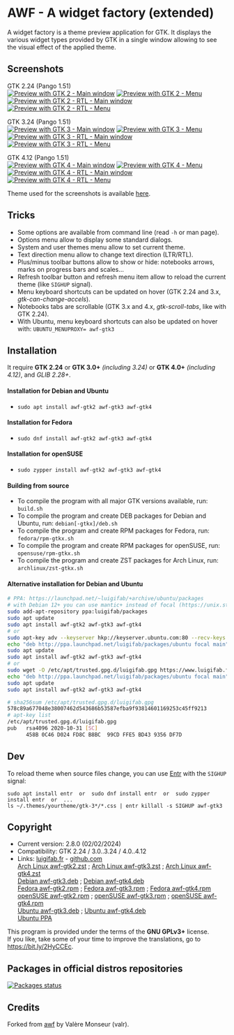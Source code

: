 # AWF - A widget factory (extended)

A widget factory is a theme preview application for GTK. It displays the various widget types provided by GTK in a single window allowing to see the visual effect of the applied theme.

## Screenshots

GTK 2.24 (Pango 1.51)\
[![Preview with GTK 2 - Main window](images/thumbs/gtk2.png?raw=true)](images/gtk2.png?raw=true)
[![Preview with GTK 2 - Menu](images/thumbs/gtk2-menu.png?raw=true)](images/gtk2-menu.png?raw=true)
[![Preview with GTK 2 - RTL - Main window](images/thumbs/gtk2-rtl.png?raw=true)](images/gtk2-rtl.png?raw=true)
[![Preview with GTK 2 - RTL - Menu](images/thumbs/gtk2-rtl-menu.png?raw=true)](images/gtk2-rtl-menu.png?raw=true)

GTK 3.24 (Pango 1.51)\
[![Preview with GTK 3 - Main window](images/thumbs/gtk3.png?raw=true)](images/gtk3.png?raw=true)
[![Preview with GTK 3 - Menu](images/thumbs/gtk3-menu.png?raw=true)](images/gtk3-menu.png?raw=true)
[![Preview with GTK 3 - RTL - Main window](images/thumbs/gtk3-rtl.png?raw=true)](images/gtk3-rtl.png?raw=true)
[![Preview with GTK 3 - RTL - Menu](images/thumbs/gtk3-rtl-menu.png?raw=true)](images/gtk3-rtl-menu.png?raw=true)

GTK 4.12 (Pango 1.51)\
[![Preview with GTK 4 - Main window](images/thumbs/gtk4.png?raw=true)](images/gtk4.png?raw=true)
[![Preview with GTK 4 - Menu](images/thumbs/gtk4-menu.png?raw=true)](images/gtk4-menu.png?raw=true)
[![Preview with GTK 4 - RTL - Main window](images/thumbs/gtk4-rtl.png?raw=true)](images/gtk4-rtl.png?raw=true)
[![Preview with GTK 4 - RTL - Menu](images/thumbs/gtk4-rtl-menu.png?raw=true)](images/gtk4-rtl-menu.png?raw=true)

Theme used for the screenshots is available [here](https://github.com/luigifab/human-theme).

## Tricks

* Some options are available from command line (read `-h` or man page).
* Options menu allow to display some standard dialogs.
* System and user themes menu allow to set current theme.
* Text direction menu allow to change text direction (LTR/RTL).
* Plus/minus toolbar buttons allow to show or hide: notebooks arrows, marks on progress bars and scales...
* Refresh toolbar button and refresh menu item allow to reload the current theme (like `SIGHUP` signal).
* Menu keyboard shortcuts can be updated on hover (GTK 2.24 and 3.x, *gtk-can-change-accels*).
* Notebooks tabs are scrollable (GTK 3.x and 4.x, *gtk-scroll-tabs*, like with GTK 2.24).
* With Ubuntu, menu keyboard shortcuts can also be updated on hover with: `UBUNTU_MENUPROXY= awf-gtk3`

## Installation

It require **GTK 2.24** or **GTK 3.0+** *(including 3.24)* or **GTK 4.0+** *(including 4.12)*, and *GLIB 2.28+*.

#### Installation for Debian and Ubuntu

* `sudo apt install awf-gtk2 awf-gtk3 awf-gtk4`

#### Installation for Fedora

* `sudo dnf install awf-gtk2 awf-gtk3 awf-gtk4`

#### Installation for openSUSE

* `sudo zypper install awf-gtk2 awf-gtk3 awf-gtk4`

#### Building from source

* To compile the program with all major GTK versions available, run: `build.sh`
* To compile the program and create DEB packages for Debian and Ubuntu, run: `debian[-gtkx]/deb.sh`
* To compile the program and create RPM packages for Fedora, run: `fedora/rpm-gtkx.sh`
* To compile the program and create RPM packages for openSUSE, run: `opensuse/rpm-gtkx.sh`
* To compile the program and create ZST packages for Arch Linux, run: `archlinux/zst-gtkx.sh`

#### Alternative installation for Debian and Ubuntu

```bash
# PPA: https://launchpad.net/~luigifab/+archive/ubuntu/packages
# with Debian 12+ you can use mantic+ instead of focal (https://unix.stackexchange.com/a/669008/364800)
sudo add-apt-repository ppa:luigifab/packages
sudo apt update
sudo apt install awf-gtk2 awf-gtk3 awf-gtk4
# or
sudo apt-key adv --keyserver hkp://keyserver.ubuntu.com:80 --recv-keys FFE5BD439356DF7D
echo "deb http://ppa.launchpad.net/luigifab/packages/ubuntu focal main" | sudo tee -a /etc/apt/sources.list
sudo apt update
sudo apt install awf-gtk2 awf-gtk3 awf-gtk4
# or
sudo wget -O /etc/apt/trusted.gpg.d/luigifab.gpg https://www.luigifab.fr/apt.gpg
echo "deb http://ppa.launchpad.net/luigifab/packages/ubuntu focal main" | sudo tee -a /etc/apt/sources.list
sudo apt update
sudo apt install awf-gtk2 awf-gtk3 awf-gtk4
```
```bash
# sha256sum /etc/apt/trusted.gpg.d/luigifab.gpg
578c89a677048e38007462d543686b53587efba9f93814601169253c45ff9213
# apt-key list
/etc/apt/trusted.gpg.d/luigifab.gpg
pub   rsa4096 2020-10-31 [SC]
      458B 0C46 D024 FD8C B8BC  99CD FFE5 BD43 9356 DF7D
```

## Dev

To reload theme when source files change, you can use [Entr](https://github.com/eradman/entr) with the `SIGHUP` signal:
```
sudo apt install entr  or  sudo dnf install entr  or  sudo zypper install entr  or  ...
ls ~/.themes/yourtheme/gtk-3*/*.css | entr killall -s SIGHUP awf-gtk3
```

## Copyright

- Current version: 2.8.0 (02/02/2024)
- Compatibility: GTK 2.24 / 3.0..3.24 / 4.0..4.12
- Links: [luigifab.fr](https://www.luigifab.fr/gtk/awf-extended) - [github.com](https://github.com/luigifab/awf-extended)\
[Arch Linux awf-gtk2.zst](https://aur.archlinux.org/packages/awf-gtk2)
; [Arch Linux awf-gtk3.zst](https://aur.archlinux.org/packages/awf-gtk3)
; [Arch Linux awf-gtk4.zst](https://aur.archlinux.org/packages/awf-gtk4)\
[Debian awf-gtk3.deb](https://packages.debian.org/awf-gtk)
; [Debian awf-gtk4.deb](https://packages.debian.org/awf-gtk)\
[Fedora awf-gtk2.rpm](https://src.fedoraproject.org/rpms/awf-gtk2)
; [Fedora awf-gtk3.rpm](https://src.fedoraproject.org/rpms/awf-gtk3)
; [Fedora awf-gtk4.rpm](https://src.fedoraproject.org/rpms/awf-gtk4)\
[openSUSE awf-gtk2.rpm](https://software.opensuse.org/package/awf-gtk2)
; [openSUSE awf-gtk3.rpm](https://software.opensuse.org/package/awf-gtk3)
; [openSUSE awf-gtk4.rpm](https://software.opensuse.org/package/awf-gtk4)\
[Ubuntu awf-gtk3.deb](https://packages.ubuntu.com/awf-gtk)
; [Ubuntu awf-gtk4.deb](https://packages.ubuntu.com/awf-gtk)\
[Ubuntu PPA](https://launchpad.net/~luigifab/+archive/ubuntu/packages)

This program is provided under the terms of the **GNU GPLv3+** license.\
If you like, take some of your time to improve the translations, go to https://bit.ly/2HyCCEc.

## Packages in official distros repositories

[![Packages status](https://repology.org/badge/vertical-allrepos/awf-widget-factory.svg?header=awf-gtk&minversion=2.0.0)](https://repology.org/project/awf-widget-factory/versions)

## Credits

Forked from [awf](https://github.com/valr/awf) by Valère Monseur (valr).

